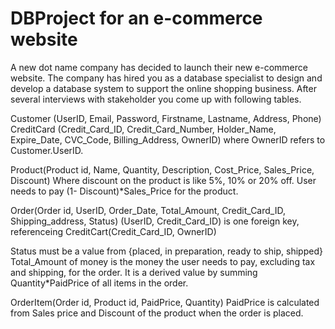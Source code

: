 # DBProject for an e-commerce website

A new dot name company has decided to launch their new e-commerce website. The company has hired you as a database specialist to design and develop a database system to support the online shopping business. After several interviews with stakeholder you come up with following tables.

Customer (UserID, Email, Password, Firstname, Lastname, Address, Phone)
CreditCard (Credit_Card_ID, Credit_Card_Number, Holder_Name, Expire_Date, CVC_Code,
Billing_Address, OwnerID) where OwnerID refers to Customer.UserID.

Product(Product id, Name, Quantity, Description, Cost_Price, Sales_Price, Discount)
Where discount on the product is like 5%, 10% or 20% off. User needs to pay (1-
Discount)*Sales_Price for the product.

Order(Order id, UserID, Order_Date, Total_Amount, Credit_Card_ID, Shipping_address, Status)
(UserID, Credit_Card_ID) is one foreign key, referenceing CreditCart(Credit_Card_ID,
OwnerID)

Status must be a value from {placed, in preparation, ready to ship, shipped}
Total_Amount of money is the money the user needs to pay, excluding tax and shipping,
for the order. It is a derived value by summing Quantity*PaidPrice of all items in the
order.

OrderItem(Order id, Product id, PaidPrice, Quantity)
PaidPrice is calculated from Sales price and Discount of the product when the order is
placed.
